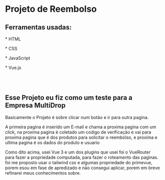 <h1> Projeto de Reembolso </h1>
<h2>Ferramentas usadas: </h2>
<p> * HTML </p> 
<p> * CSS </p> 
<p> * JavaScript </p> 
<p> * Vue.js</p>  
<br>
<br>
<h2> Esse Projeto eu fiz como um teste para a Empresa MultiDrop</h2>
<p>Basicamente o Projeto é sobre clicar num botão e ir para outra pagina. </p>
<p>A primeira pagina é inserido um E-mail e chama a proxima pagina com um click, na proxima pagina é coletado um codigo de verificação e vai para proxima pagina que é dos produtos para solicitar o reembolso, e proxima e ultima pagina é os dados do produto e usuario</p>

<p> Como dito acima, usei Vue 3 e um dos plugins que usei foi o VueRouter para fazer a propriedade computada, para fazer o roteamento das paginas.
foi me proposto usar o tailwind css e algumas propriedade do primevue, porem esou em fase de apredizado e não consegui aplicar, porem em breve refinarei meus conhecimentos sobre.</p>


